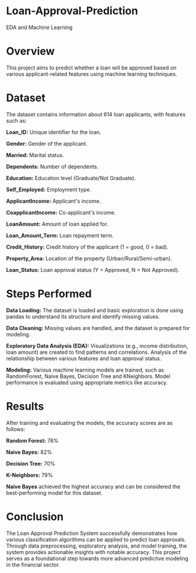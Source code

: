 # Loan-Approval-Prediction
EDA and Machine Learning

# Overview

This project aims to predict whether a loan will be approved based on various applicant-related features using machine learning techniques.

# Dataset

The dataset contains information about 614 loan applicants, with features such as:

**Loan_ID:** Unique identifier for the loan.

**Gender:** Gender of the applicant.

**Married:** Marital status.

**Dependents:** Number of dependents.

**Education:** Education level (Graduate/Not Graduate).

**Self_Employed:** Employment type.

**ApplicantIncome:** Applicant's income.

**CoapplicantIncome:** Co-applicant's income.

**LoanAmount:** Amount of loan applied for.

**Loan_Amount_Term:** Loan repayment term.

**Credit_History:** Credit history of the applicant (1 = good, 0 = bad).

**Property_Area:** Location of the property (Urban/Rural/Semi-urban).

**Loan_Status:** Loan approval status (Y = Approved, N = Not Approved).

# Steps Performed

**Data Loading:** The dataset is loaded and basic exploration is done using pandas to understand its structure and identify missing values.

**Data Cleaning:** Missing values are handled, and the dataset is prepared for modeling.

**Exploratory Data Analysis (EDA):** Visualizations (e.g., income distribution, loan amount) are created to find patterns and correlations. Analysis of the relationship between various features and loan approval status.

**Modeling:** Various machine learning models are trained, such as RandomForest, Naive Bayes, Decision Tree and KNeighbors. Model performance is evaluated using appropriate metrics like accuracy.

# Results

After training and evaluating the models, the accuracy scores are as follows:

**Random Forest:** 78%

**Naive Bayes:** 82%

**Decision Tree:** 70%

**K-Neighbors:** 79%

**Naive Bayes** achieved the highest accuracy and can be considered the best-performing model for this dataset.

# Conclusion

The Loan Approval Prediction System successfully demonstrates how various classification algorithms can be applied to predict loan approvals. Through data preprocessing, exploratory analysis, and model training, the system provides actionable insights with notable accuracy. This project serves as a foundational step towards more advanced predictive modeling in the financial sector.
